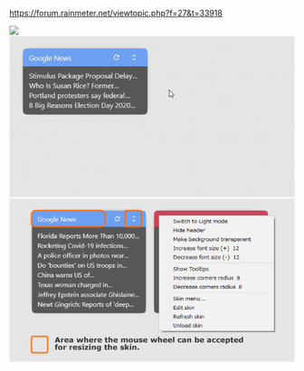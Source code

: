 https://forum.rainmeter.net/viewtopic.php?f=27&t=33918  

![](https://repository-images.githubusercontent.com/223094125/b5cc9980-be4f-11ea-9b89-9f58aa4e5eab)
![](https://raw.githubusercontent.com/nek7u/FeedMoe/master/m/640x360_FeedMoe_resize.gif)
![](https://raw.githubusercontent.com/nek7u/FeedMoe/master/m/700x400_FeedMoe_mouse_action.png)
